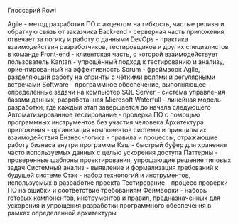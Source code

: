 Глоссарий
Rowi

Agile - метод разработки ПО с акцентом на гибкость, частые релизы и обратную связь от заказчика
Back-end - серверная часть приложения, отвечает за логику и работу с данными
DevOps - практика взаимодействия разработчиков, тестировщиков и других специалистов в команде
Front-end - клиентская часть, с которой взаимодействует пользователь
Kantan - упрощённый подход к тестированию и анализу, ориентированный на эффективность
Scrum - фреймворк Agile, разделяющий работу на спринты с чёткими ролями и регулярными встречами
Software - программное обеспечение, выполняющее определённые задачи на компьютер
SQL Server - система управления базами данных, разработанная Microsoft
Waterfull - линейная модель разработки, где каждый этап завершается до начала следующего
Автоматизированное тестирование - проверка ПО с помощью программных инструментов без участия человека
Архитектура приложения - организация компонентов системы и принципы их взаимодействия
Бизнес-логика - правила и процессы, отражающие работу бизнеса внутри программы
Кэш - быстрый буфер для хранения часто используемых данных с целью ускорения доступа
Паттерны - проверенные шаблоны проектирования, упрощающие решение типовых задач
Системный анализ - выявление и формализация требований к будущей системе
Стэк - набор технологий и инструментов, используемых в разработке проекта
Тестирование - процесс проверки ПО на ошибки и соответствие требованиям
Феймворки - наборы готовых компонентов, инструментов и правил, предназначенных для ускорения и упрощения разработки программного обеспечения в рамках определенной архитектуры
